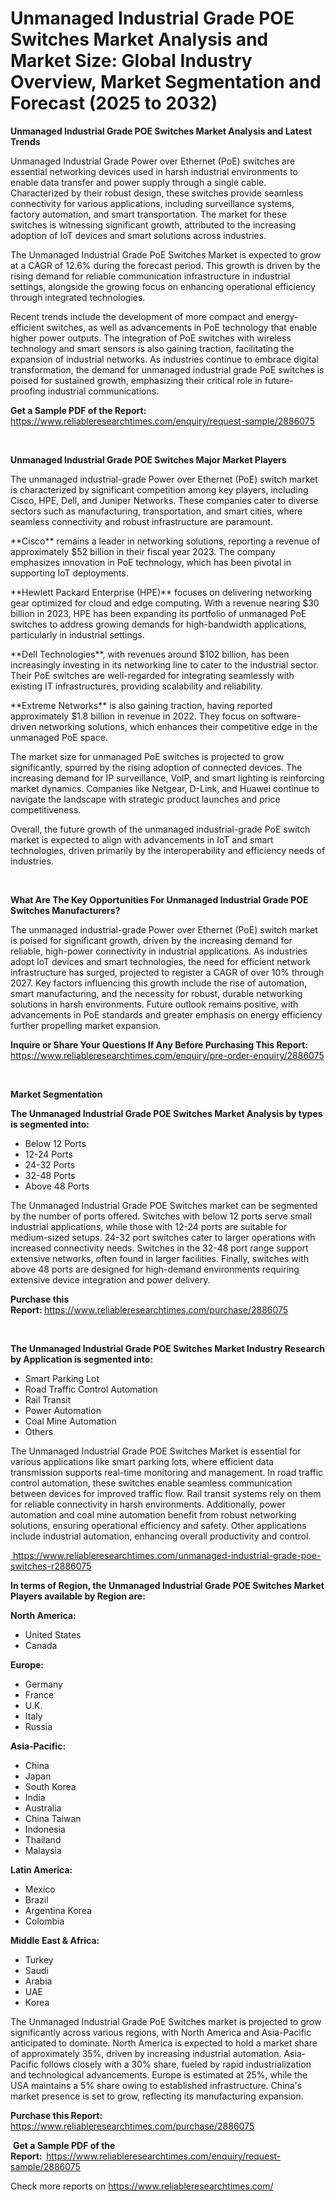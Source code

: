 <p><h1>Unmanaged Industrial Grade POE Switches Market Analysis and Market Size: Global Industry Overview, Market Segmentation and Forecast (2025 to 2032)</h1></p><p><strong>Unmanaged Industrial Grade POE Switches Market Analysis and Latest Trends</strong></p>
<p><p>Unmanaged Industrial Grade Power over Ethernet (PoE) switches are essential networking devices used in harsh industrial environments to enable data transfer and power supply through a single cable. Characterized by their robust design, these switches provide seamless connectivity for various applications, including surveillance systems, factory automation, and smart transportation. The market for these switches is witnessing significant growth, attributed to the increasing adoption of IoT devices and smart solutions across industries.</p><p>The Unmanaged Industrial Grade PoE Switches Market is expected to grow at a CAGR of 12.6% during the forecast period. This growth is driven by the rising demand for reliable communication infrastructure in industrial settings, alongside the growing focus on enhancing operational efficiency through integrated technologies. </p><p>Recent trends include the development of more compact and energy-efficient switches, as well as advancements in PoE technology that enable higher power outputs. The integration of PoE switches with wireless technology and smart sensors is also gaining traction, facilitating the expansion of industrial networks. As industries continue to embrace digital transformation, the demand for unmanaged industrial grade PoE switches is poised for sustained growth, emphasizing their critical role in future-proofing industrial communications.</p></p>
<p><strong>Get a Sample PDF of the Report:&nbsp;</strong> <a href="https://www.reliableresearchtimes.com/enquiry/request-sample/2886075?utm_campaign=3101&utm_medium=2&utm_source=Github&utm_content=ia&utm_term=13032025&utm_id=unmanaged-industrial-grade-poe-switches">https://www.reliableresearchtimes.com/enquiry/request-sample/2886075</a></p>
<p>&nbsp;</p>
<p><strong>Unmanaged Industrial Grade POE Switches Major Market Players</strong></p>
<p><p>The unmanaged industrial-grade Power over Ethernet (PoE) switch market is characterized by significant competition among key players, including Cisco, HPE, Dell, and Juniper Networks. These companies cater to diverse sectors such as manufacturing, transportation, and smart cities, where seamless connectivity and robust infrastructure are paramount.</p><p>**Cisco** remains a leader in networking solutions, reporting a revenue of approximately $52 billion in their fiscal year 2023. The company emphasizes innovation in PoE technology, which has been pivotal in supporting IoT deployments.</p><p>**Hewlett Packard Enterprise (HPE)** focuses on delivering networking gear optimized for cloud and edge computing. With a revenue nearing $30 billion in 2023, HPE has been expanding its portfolio of unmanaged PoE switches to address growing demands for high-bandwidth applications, particularly in industrial settings.</p><p>**Dell Technologies**, with revenues around $102 billion, has been increasingly investing in its networking line to cater to the industrial sector. Their PoE switches are well-regarded for integrating seamlessly with existing IT infrastructures, providing scalability and reliability.</p><p>**Extreme Networks** is also gaining traction, having reported approximately $1.8 billion in revenue in 2022. They focus on software-driven networking solutions, which enhances their competitive edge in the unmanaged PoE space.</p><p>The market size for unmanaged PoE switches is projected to grow significantly, spurred by the rising adoption of connected devices. The increasing demand for IP surveillance, VoIP, and smart lighting is reinforcing market dynamics. Companies like Netgear, D-Link, and Huawei continue to navigate the landscape with strategic product launches and price competitiveness.</p><p>Overall, the future growth of the unmanaged industrial-grade PoE switch market is expected to align with advancements in IoT and smart technologies, driven primarily by the interoperability and efficiency needs of industries.</p></p>
<p>&nbsp;</p>
<p><strong>What Are The Key Opportunities For Unmanaged Industrial Grade POE Switches Manufacturers?</strong></p>
<p><p>The unmanaged industrial-grade Power over Ethernet (PoE) switch market is poised for significant growth, driven by the increasing demand for reliable, high-power connectivity in industrial applications. As industries adopt IoT devices and smart technologies, the need for efficient network infrastructure has surged, projected to register a CAGR of over 10% through 2027. Key factors influencing this growth include the rise of automation, smart manufacturing, and the necessity for robust, durable networking solutions in harsh environments. Future outlook remains positive, with advancements in PoE standards and greater emphasis on energy efficiency further propelling market expansion.</p></p>
<p><strong>Inquire or Share Your Questions If Any Before Purchasing This Report:</strong> <a href="https://www.reliableresearchtimes.com/enquiry/pre-order-enquiry/2886075?utm_campaign=3101&utm_medium=2&utm_source=Github&utm_content=ia&utm_term=13032025&utm_id=unmanaged-industrial-grade-poe-switches">https://www.reliableresearchtimes.com/enquiry/pre-order-enquiry/2886075</a></p>
<p>&nbsp;</p>
<p><strong>Market Segmentation</strong></p>
<p><strong>The Unmanaged Industrial Grade POE Switches Market Analysis by types is segmented into:</strong></p>
<p><ul><li>Below 12 Ports</li><li>12-24 Ports</li><li>24-32 Ports</li><li>32-48 Ports</li><li>Above 48 Ports</li></ul></p>
<p><p>The Unmanaged Industrial Grade POE Switches market can be segmented by the number of ports offered. Switches with below 12 ports serve small industrial applications, while those with 12-24 ports are suitable for medium-sized setups. 24-32 port switches cater to larger operations with increased connectivity needs. Switches in the 32-48 port range support extensive networks, often found in larger facilities. Finally, switches with above 48 ports are designed for high-demand environments requiring extensive device integration and power delivery.</p></p>
<p><strong>Purchase this Report:&nbsp;</strong><a href="https://www.reliableresearchtimes.com/purchase/2886075?utm_campaign=3101&utm_medium=2&utm_source=Github&utm_content=ia&utm_term=13032025&utm_id=unmanaged-industrial-grade-poe-switches">https://www.reliableresearchtimes.com/purchase/2886075</a></p>
<p>&nbsp;</p>
<p><strong>The Unmanaged Industrial Grade POE Switches Market Industry Research by Application is segmented into:</strong></p>
<p><ul><li>Smart Parking Lot</li><li>Road Traffic Control Automation</li><li>Rail Transit</li><li>Power Automation</li><li>Coal Mine Automation</li><li>Others</li></ul></p>
<p><p>The Unmanaged Industrial Grade POE Switches Market is essential for various applications like smart parking lots, where efficient data transmission supports real-time monitoring and management. In road traffic control automation, these switches enable seamless communication between devices for improved traffic flow. Rail transit systems rely on them for reliable connectivity in harsh environments. Additionally, power automation and coal mine automation benefit from robust networking solutions, ensuring operational efficiency and safety. Other applications include industrial automation, enhancing overall productivity and control.</p></p>
<p><a href="https://www.reliableresearchtimes.com/unmanaged-industrial-grade-poe-switches-r2886075?utm_campaign=3101&utm_medium=2&utm_source=Github&utm_content=ia&utm_term=13032025&utm_id=unmanaged-industrial-grade-poe-switches">&nbsp;https://www.reliableresearchtimes.com/unmanaged-industrial-grade-poe-switches-r2886075</a></p>
<p><strong>In terms of Region, the Unmanaged Industrial Grade POE Switches Market Players available by Region are:</strong></p>
<p>
    <p> <strong> North America: </strong>
        <ul>
            <li>United States</li>
            <li>Canada</li>
        </ul>
        </p> 
    <p> <strong> Europe: </strong>
        <ul>
            <li>Germany</li>
            <li>France</li>
            <li>U.K.</li>
            <li>Italy</li>
            <li>Russia</li>
        </ul>
        </p> 
    <p> <strong> Asia-Pacific: </strong>
        <ul>
            <li>China</li>
            <li>Japan</li>
            <li>South Korea</li>
            <li>India</li>
            <li>Australia</li>
            <li>China Taiwan</li>
            <li>Indonesia</li>
            <li>Thailand</li>
            <li>Malaysia</li>
        </ul>
        </p> 
    <p> <strong> Latin America: </strong>
        <ul>
            <li>Mexico</li>
            <li>Brazil</li>
            <li>Argentina Korea</li>
            <li>Colombia</li>
        </ul>
        </p> 
    <p> <strong> Middle East & Africa: </strong>
        <ul>
            <li>Turkey</li>
            <li>Saudi</li>
            <li>Arabia</li>
            <li>UAE</li>
            <li>Korea</li>
        </ul>
    </p>
    </p>
<p><p>The Unmanaged Industrial Grade PoE Switches market is projected to grow significantly across various regions, with North America and Asia-Pacific anticipated to dominate. North America is expected to hold a market share of approximately 35%, driven by increasing industrial automation. Asia-Pacific follows closely with a 30% share, fueled by rapid industrialization and technological advancements. Europe is estimated at 25%, while the USA maintains a 5% share owing to established infrastructure. China's market presence is set to grow, reflecting its manufacturing expansion.</p></p>
<p><strong>Purchase this Report: </strong><a href="https://www.reliableresearchtimes.com/purchase/2886075?utm_campaign=3101&utm_medium=2&utm_source=Github&utm_content=ia&utm_term=13032025&utm_id=unmanaged-industrial-grade-poe-switches">https://www.reliableresearchtimes.com/purchase/2886075</a></p>
<p>&nbsp;<strong>Get a Sample PDF of the Report:&nbsp;&nbsp;</strong><a href="https://www.reliableresearchtimes.com/enquiry/request-sample/2886075?utm_campaign=3101&utm_medium=2&utm_source=Github&utm_content=ia&utm_term=13032025&utm_id=unmanaged-industrial-grade-poe-switches">https://www.reliableresearchtimes.com/enquiry/request-sample/2886075</a></p>
<p><strong></strong></p>
<p>Check more reports on <a href="https://www.reliableresearchtimes.com/?utm_campaign=3101&utm_medium=2&utm_source=Github&utm_content=ia&utm_term=13032025&utm_id=unmanaged-industrial-grade-poe-switches">https://www.reliableresearchtimes.com/</a></p>